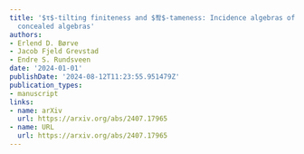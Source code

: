 ```yaml
---
title: '$τ$-tilting finiteness and $퐠$-tameness: Incidence algebras of posets and
  concealed algebras'
authors:
- Erlend D. Børve
- Jacob Fjeld Grevstad
- Endre S. Rundsveen
date: '2024-01-01'
publishDate: '2024-08-12T11:23:55.951479Z'
publication_types:
- manuscript
links:
- name: arXiv
  url: https://arxiv.org/abs/2407.17965
- name: URL
  url: https://arxiv.org/abs/2407.17965
---
```

